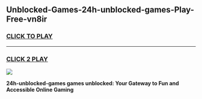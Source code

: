 
## Unblocked-Games-24h-unblocked-games-Play-Free-vn8ir
<h3>
<a href="https://premium76.site?title=24h-unblocked-games&ref=18A">CLICK TO PLAY</a></h3>
<hr>

<h3>
<a href="https://premium76.site?title=24h-unblocked-games&ref=18A">CLICK 2 PLAY</a>
  
</h3>

<a href="https://premium76.site?title=24h-unblocked-games&ref=18A"><img src="https://clearcache.store/games.png"></a>


**24h-unblocked-games games unblocked: Your Gateway to Fun and Accessible Online Gaming**
